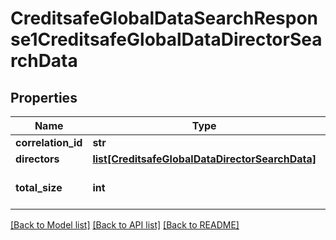 # CreditsafeGlobalDataSearchResponse1CreditsafeGlobalDataDirectorSearchData

## Properties
Name | Type | Description | Notes
------------ | ------------- | ------------- | -------------
**correlation_id** | **str** |  | [optional] 
**directors** | [**list[CreditsafeGlobalDataDirectorSearchData]**](CreditsafeGlobalDataDirectorSearchData.md) |  | [optional] 
**total_size** | **int** | The total number of results. | [optional] 

[[Back to Model list]](../README.md#documentation-for-models) [[Back to API list]](../README.md#documentation-for-api-endpoints) [[Back to README]](../README.md)


